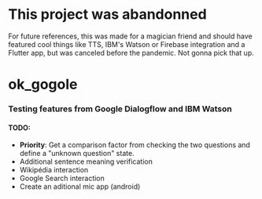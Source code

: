 # This project was abandonned

For future references, this was made for a magician friend and should have featured cool things like TTS, IBM's Watson or Firebase integration and a Flutter app, but was canceled before the pandemic.
Not gonna pick that up.

# ok_gogole

### Testing features from Google Dialogflow and IBM Watson

#### TODO:
- **Priority**: Get a comparison factor from checking the two questions and define a "unknown question" state. 
- Additional sentence meaning verification
- Wikipédia interaction
- Google Search interaction
- Create an aditional mic app (android)
